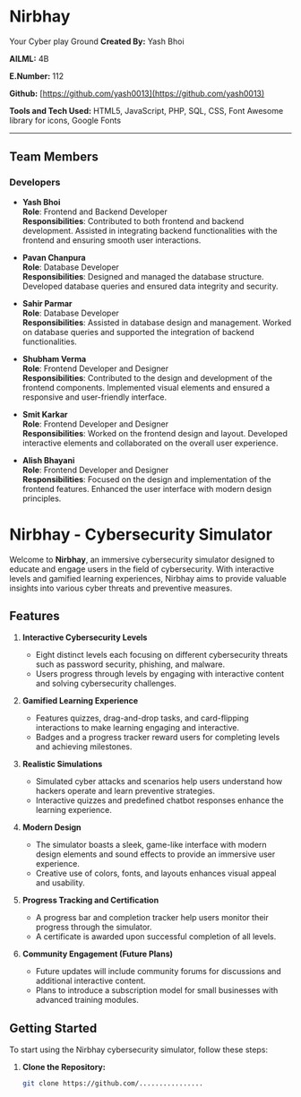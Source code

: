 # Nirbhay
 Your Cyber play Ground
**Created By:** Yash Bhoi

**AILML:** 4B

**E.Number:** 112

**Github:** [https://github.com/yash0013](https://github.com/yash0013)

**Tools and Tech Used:** HTML5, JavaScript, PHP, SQL, CSS, Font Awesome library for icons, Google Fonts

---


## Team Members

### Developers


- **Yash Bhoi**  
  **Role**: Frontend and Backend Developer  
  **Responsibilities**: Contributed to both frontend and backend development. Assisted in integrating backend functionalities with the frontend and ensuring smooth user interactions.

- **Pavan Chanpura**  
  **Role**: Database Developer  
  **Responsibilities**: Designed and managed the database structure. Developed database queries and ensured data integrity and security.

- **Sahir Parmar**  
  **Role**: Database Developer  
  **Responsibilities**: Assisted in database design and management. Worked on database queries and supported the integration of backend functionalities.
  
- **Shubham Verma**  
  **Role**: Frontend Developer and Designer  
  **Responsibilities**: Contributed to the design and development of the frontend components. Implemented visual elements and ensured a responsive and user-friendly interface.

- **Smit Karkar**  
  **Role**: Frontend Developer and Designer  
  **Responsibilities**: Worked on the frontend design and layout. Developed interactive elements and collaborated on the overall user experience.

- **Alish Bhayani**  
  **Role**: Frontend Developer and Designer  
  **Responsibilities**: Focused on the design and implementation of the frontend features. Enhanced the user interface with modern design principles.



# Nirbhay - Cybersecurity Simulator

Welcome to **Nirbhay**, an immersive cybersecurity simulator designed to educate and engage users in the field of cybersecurity. With interactive levels and gamified learning experiences, Nirbhay aims to provide valuable insights into various cyber threats and preventive measures.

## Features

1. **Interactive Cybersecurity Levels**
   - Eight distinct levels each focusing on different cybersecurity threats such as password security, phishing, and malware.
   - Users progress through levels by engaging with interactive content and solving cybersecurity challenges.

2. **Gamified Learning Experience**
   - Features quizzes, drag-and-drop tasks, and card-flipping interactions to make learning engaging and interactive.
   - Badges and a progress tracker reward users for completing levels and achieving milestones.

3. **Realistic Simulations**
   - Simulated cyber attacks and scenarios help users understand how hackers operate and learn preventive strategies.
   - Interactive quizzes and predefined chatbot responses enhance the learning experience.

4. **Modern Design**
   - The simulator boasts a sleek, game-like interface with modern design elements and sound effects to provide an immersive user experience.
   - Creative use of colors, fonts, and layouts enhances visual appeal and usability.

5. **Progress Tracking and Certification**
   - A progress bar and completion tracker help users monitor their progress through the simulator.
   - A certificate is awarded upon successful completion of all levels.

6. **Community Engagement (Future Plans)**
   - Future updates will include community forums for discussions and additional interactive content.
   - Plans to introduce a subscription model for small businesses with advanced training modules.

## Getting Started

To start using the Nirbhay cybersecurity simulator, follow these steps:

1. **Clone the Repository:**

   ```bash
   git clone https://github.com/................